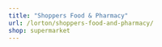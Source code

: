 ```yaml
---
title: "Shoppers Food & Pharmacy"
url: /lorton/shoppers-food-and-pharmacy/
shop: supermarket
---
```

